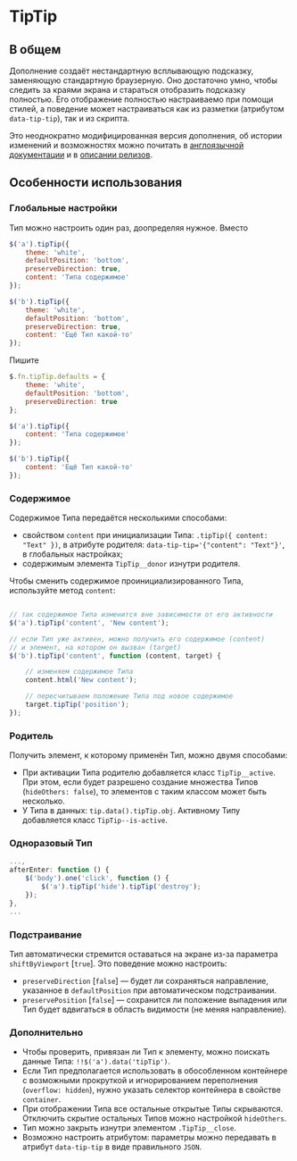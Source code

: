 # TipTip

## В общем

Дополнение создаёт нестандартную всплывающую подсказку, заменяющую стандартную браузерную. Оно достаточно умно, чтобы следить за краями экрана и стараться отобразить подсказку полностью. Его отображение полностью настраиваемо при помощи стилей, а поведение может настраиваться как из разметки (атрибутом `data-tip-tip`), так и из скрипта.

Это неоднократно модифицированная версия дополнения, об истории изменений и возможностях можно почитать в [англоязычной документации](https://github.com/Ser-Gen/TipTip/blob/master/README_en.md) и в [описании релизов](https://github.com/Ser-Gen/TipTip/releases).


## Особенности использования

### Глобальные настройки

Тип можно настроить один раз, доопределяя нужное.
Вместо

```js
$('a').tipTip({
	theme: 'white',
	defaultPosition: 'bottom',
	preserveDirection: true,
	content: 'Типа содержимое'
});

$('b').tipTip({
	theme: 'white',
	defaultPosition: 'bottom',
	preserveDirection: true,
	content: 'Ещё Тип какой-то'
});
```

Пишите

```js
$.fn.tipTip.defaults = {
	theme: 'white',
	defaultPosition: 'bottom',
	preserveDirection: true
};

$('a').tipTip({
	content: 'Типа содержимое'
});

$('b').tipTip({
	content: 'Ещё Тип какой-то'
});
```


### Содержимое

Содержимое Типа передаётся несколькими способами:

* cвойством `content` при инициализации Типа: `.tipTip({ content: "Text" })`, в атрибуте родителя: `data-tip-tip='{"content": "Text"}'`, в глобальных настройках;
* содержимым элемента `TipTip__donor` изнутри родителя.

Чтобы сменить содержимое проинициализированного Типа, используйте метод `content`:

```js

// так содержимое Типа изменится вне зависимости от его активности
$('a').tipTip('content', 'New content');

// если Тип уже активен, можно получить его содержимое (content)
// и элемент, на котором он вызван (target)
$('b').tipTip('content', function (content, target) {

    // изменяем содержимое Типа
    content.html('New content');

    // пересчитываем положение Типа под новое содержимое
    target.tipTip('position');
});
```


### Родитель

Получить элемент, к которому применён Тип, можно двумя способами:

* При активации Типа родителю добавляется класс `TipTip__active`. При этом, если будет разрешено создание множества Типов (`hideOthers: false`), то элементов с таким классом может быть несколько.
* У Типа в данных: `tip.data().tipTip.obj`. Активному Типу добавляется класс `TipTip--is-active`.


### Одноразовый Тип

```js
...,
afterEnter: function () {
	$('body').one('click', function () {
		$('a').tipTip('hide').tipTip('destroy');
	});
},
...
```


### Подстраивание

Тип автоматически стремится оставаться на экране из-за параметра `shiftByViewport` [`true`].
Это поведение можно настроить:

* `preserveDirection` [`false`] — будет ли сохраняться направление, указанное в `defaultPosition` при автоматическом подстраивании.
* `preservePosition` [`false`] — сохранится ли положение выпадения или Тип будет вдвигаться в область видимости (не меняя направление).


### Дополнительно

* Чтобы проверить, привязан ли Тип к элементу, можно поискать данные Типа: `!!$('a').data('tipTip')`.
* Если Тип предполагается использовать в обособленном контейнере с возможными прокруткой и игнорированием переполнения (`overflow: hidden`), нужно указать селектор контейнера в свойстве `container`.
* При отображении Типа все остальные открытые Типы скрываются. Отключить скрытие остальных Типов можно настройкой `hideOthers`.
* Тип можно закрыть изнутри элементом `.TipTip__close`.
* Возможно настроить атрибутом: параметры можно передавать в атрибут `data-tip-tip` в виде правильного `JSON`.

